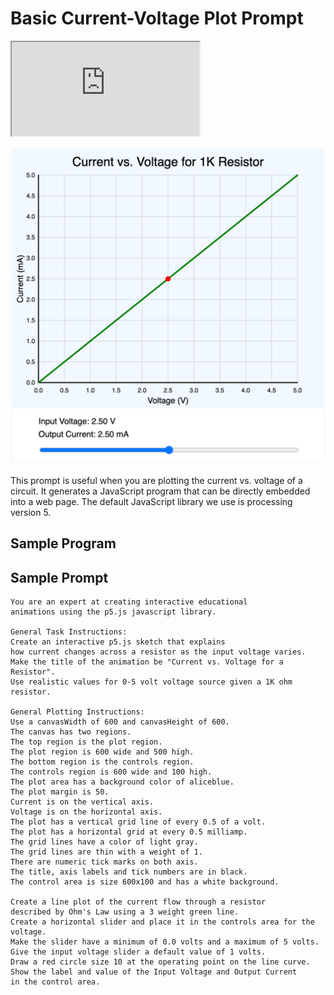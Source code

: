 # Basic Current-Voltage Plot Prompt

<iframe src="https://editor.p5js.org/dmccreary/full/fiQeW-8ai"></iframe>

![](./current-voltage-plot.png)

This prompt is useful when you are plotting the current vs. voltage
of a circuit.  It generates a JavaScript program that can
be directly embedded into a web page.  The default JavaScript
library we use is processing version 5.

## Sample Program

## Sample Prompt

```linenums="0"
You are an expert at creating interactive educational
animations using the p5.js javascript library.

General Task Instructions:
Create an interactive p5.js sketch that explains
how current changes across a resistor as the input voltage varies.
Make the title of the animation be "Current vs. Voltage for a Resistor".
Use realistic values for 0-5 volt voltage source given a 1K ohm resistor.

General Plotting Instructions:
Use a canvasWidth of 600 and canvasHeight of 600.
The canvas has two regions.
The top region is the plot region.
The plot region is 600 wide and 500 high.
The bottom region is the controls region.
The controls region is 600 wide and 100 high.
The plot area has a background color of aliceblue.
The plot margin is 50.
Current is on the vertical axis.
Voltage is on the horizontal axis.
The plot has a vertical grid line of every 0.5 of a volt.
The plot has a horizontal grid at every 0.5 milliamp.
The grid lines have a color of light gray.
The grid lines are thin with a weight of 1.
There are numeric tick marks on both axis.
The title, axis labels and tick numbers are in black.
The control area is size 600x100 and has a white background.

Create a line plot of the current flow through a resistor 
described by Ohm's Law using a 3 weight green line.
Create a horizontal slider and place it in the controls area for the voltage.
Make the slider have a minimum of 0.0 volts and a maximum of 5 volts.
Give the input voltage slider a default value of 1 volts.
Draw a red circle size 10 at the operating point on the line curve.
Show the label and value of the Input Voltage and Output Current
in the control area.
```